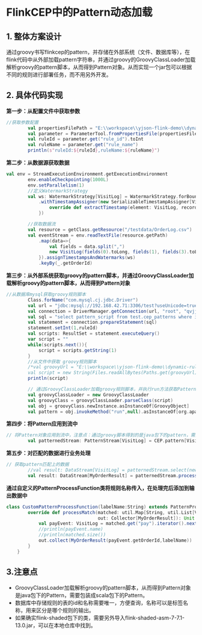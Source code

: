 # FlinkCEP中的Pattern动态加载

## 1. 整体方案设计

通过groovy书写flinkcep的pattern，并存储在外部系统（文件、数据库等），在flink代码中从外部加载pattern字符串，并通过groovy的GroovyClassLoader加载解析groovy的pattern脚本，从而得到Pattern对象。从而实现一个jar包可以根据不同的规则进行部署任务，而不用另外开发。

## 2. 具体代码实现

**第一步：从配置文件中获取参数**

```scala
//获取参数配置
        val propertiesFilePath = "E:\\workspace\\yjson-flink-demo\\dynamic-rules\\src\\main\\resources\\myArgs.properties"
        val parameter = ParameterTool.fromPropertiesFile(propertiesFilePath)
        val ruleId = parameter.get("rule_id").toInt
        val ruleName = parameter.get("rule_name")
        println(s"ruleId:${ruleId},ruleName:${ruleName}")
```

**第二步：从数据源获取数据**

```scala
val env = StreamExecutionEnvironment.getExecutionEnvironment
        env.enableCheckpointing(1000L)
        env.setParallelism(1)
        //定义WatermarkStrategy
        val ws: WatermarkStrategy[VisitLog] = WatermarkStrategy.forBoundedOutOfOrderness[VisitLog](Duration.ofSeconds(1))
            .withTimestampAssigner(new SerializableTimestampAssigner[VisitLog] {
                override def extractTimestamp(element: VisitLog, recordTimestamp: Long): Long = element.getEventTime * 1000L
            })

        //获取数据流
        val resource = getClass.getResource("/testdata/OrderLog.csv")
        val eventStream = env.readTextFile(resource.getPath)
            .map(data=>{
                val fields = data.split(",")
                new VisitLog(fields(0).toLong, fields(1), fields(3).toLong)
            }).assignTimestampsAndWatermarks(ws)
            .keyBy(_.getOrderId)
```

**第三步：从外部系统获取groovy的pattern脚本，并通过GroovyClassLoader加载解析groovy的pattern脚本，从而得到Pattern对象**

```scala
//从数据库mysql获取groovy规则脚本
        Class.forName("com.mysql.cj.jdbc.Driver")
        val url = "jdbc:mysql://192.168.42.71:3306/test?useUnicode=true&characterEncoding=utf-8"
        val connection = DriverManager.getConnection(url, "root", "qvjjgGRuc5,i123")
        val sql = "select pattern_script from test.cep_patterns where id= ?"
        val statement = connection.prepareStatement(sql)
        statement.setInt(1,ruleId)
        val scripts: ResultSet = statement.executeQuery()
        var script = ""
        while(scripts.next()){
            script = scripts.getString(1)
        }
        //从文件中获取 groovy规则脚本
        /*val groovyUrl = "E:\\workspace\\yjson-flink-demo\\dynamic-rules\\src\\main\\java\\json\\rules\\sRule.groovy"
        val script = new String(Files.readAllBytes(Paths.get(groovyUrl)), StandardCharsets.UTF_8)*/
        println(script)

        // 通过GroovyClassLoader加载groovy规则脚本，并执行run方法获取Pattern对象
        val groovyClassLoader = new GroovyClassLoader
        val groovyClass = groovyClassLoader.parseClass(script)
        val obj = groovyClass.newInstance.asInstanceOf[GroovyObject]
        val pattern = obj.invokeMethod("run",null).asInstanceOf[org.apache.flink.cep.pattern.Pattern[VisitLog,VisitLog]]
```

**第四步：将Pattern应用到流中**

```scala
// 将Pattern对象应用到流中，注意点：通过groovy脚本得到的是java包下的pattern，需要包装成scala包下的pattern
        val patternedStream: PatternStream[VisitLog] = CEP.pattern[VisitLog](eventStream, new Pattern[VisitLog,VisitLog](pattern))
```

**第五步：对匹配的数据进行业务处理**

```scala
// 获取pattern匹配上的数据
        //val result: DataStream[VisitLog] = patternedStream.select(new CustomPatternSelectFunction)
        val result: DataStream[MyOrderResult] = patternedStream.process(new CustomPatternProcessFunction(ruleName))
```

**通过自定义的PatternProcessFunction类将规则名称传入，在处理完后添加到输出数据中**

```scala
class CustomPatternProcessFunction(labelName:String) extends PatternProcessFunction[VisitLog,MyOrderResult]{
        override def processMatch(matched: util.Map[String, util.List[VisitLog]], ctx: PatternProcessFunction.Context,
                                  out: Collector[MyOrderResult]): Unit = {
            val payEvent: VisitLog = matched.get("pay").iterator().next()
            //println(payEvent.name)
            //println(matched.size())
            out.collect(MyOrderResult(payEvent.getOrderId,labelName))
        }
    }
```

## 3.注意点

* GroovyClassLoader加载解析groovy的pattern脚本，从而得到Pattern对象是java包下的Pattern，需要包装成scala包下的Pattern。
* 数据库中存储规则的表的id和名称需要唯一，方便查询，名称可以是标签名称，用来区分是哪个规则的输出。
* 如果确实flink-shaded包下的类，需要另外导入flink-shaded-asm-7-7.1-13.0.jar，可以在本地仓库中找到。